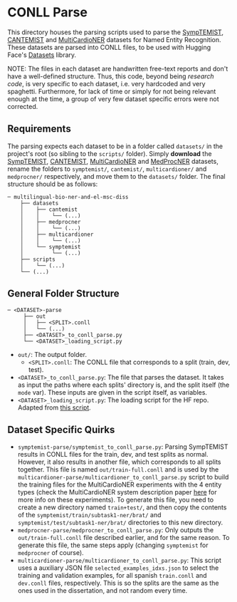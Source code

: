 # CONLL Parse

This directory houses the parsing scripts used to parse the [SympTEMIST](https://temu.bsc.es/symptemist/), [CANTEMIST](https://temu.bsc.es/cantemist/) and [MultiCardioNER](https://temu.bsc.es/multicardioner/) datasets for Named Entity Recognition. These datasets are parsed into CONLL files, to be used with Hugging Face's [Datasets](https://huggingface.co/docs/datasets/index) library.

NOTE: The files in each dataset are handwritten free-text reports and don't have a well-defined structure. Thus, this code, beyond being _research code_, is very specific to each dataset, i.e. very hardcoded and very spaghetti. Furthermore, for lack of time or simply for not being relevant enough at the time, a group of very few dataset specific errors were not corrected.

## Requirements

The parsing expects each dataset to be in a folder called `datasets/` in the project's root (so sibling to the `scripts/` folder). Simply **download** the [SympTEMIST](https://zenodo.org/records/10635215), [CANTEMIST](https://zenodo.org/records/3978041),  [MultiCardioNER](https://zenodo.org/records/11368861) and [MedProcNER](https://zenodo.org/records/8224056) datasets, rename the folders to `symptemist/`, `cantemist/`, `multicardioner/` and `medprocner/` respectively, and move them to the `datasets/` folder. The final structure should be as follows:

```
─ multilingual-bio-ner-and-el-msc-diss
    ├── datasets
    │    ├── cantemist
    │    │    └── (...)
    │    ├── medprocner
    │    │    └── (...)
    │    ├── multicardioner
    │    │    └── (...)
    │    └── symptemist
    │         └── (...)
    ├── scripts
    │    └── (...)
    └── (...)
```

## General Folder Structure

```
─ <DATASET>-parse
     ├── out
     │   ├── <SPLIT>.conll
     │   └── (...)
     ├── <DATASET>_to_conll_parse.py
     └── <DATASET>_loading_script.py
```

- `out/`: The output folder.
  - `<SPLIT>.conll`: The CONLL file that corresponds to a split (train, dev, test).
- `<DATASET>_to_conll_parse.py`: The file that parses the dataset. It takes as input the paths where each splits' directory is, and the split itself (the `mode` var). These inputs are given in the script itself, as variables. 
- `<DATASET>_loading_script.py`: The loading script for the HF repo. Adapted from [this script](https://huggingface.co/datasets/PlanTL-GOB-ES/cantemist-ner/blob/main/cantemist-ner.py).


## Dataset Specific Quirks

- `symptemist-parse/symptemist_to_conll_parse.py`: Parsing SympTEMIST results in CONLL files for the train, dev, and test splits as normal. However, it also results in another file, which corresponds to all splits together. This file is named `out/train-full.conll` and is used by the `multicardioner-parse/multicardioner_to_conll_parse.py` script to build the training files for the MultiCardioNER experiments with the 4 entity types (check the MultiCardioNER system description paper [here](https://ceur-ws.org/Vol-3740/paper-11.pdf) for more info on these experiments). To generate this file, you need to create a new directory named `train+test/`, and then copy the contents of the `symptemist/train/subtask1-ner/brat/` and `symptemist/test/subtask1-ner/brat/` directories to this new directory.
- `medprocner-parse/medprocner_to_conll_parse.py`: Only outputs the `out/train-full.conll` file described earlier, and for the same reason. To generate this file, the same steps apply (changing `symptemist` for `medprocner` of course).
- `multicardioner-parse/multicardioner_to_conll_parse.py`: This script uses a auxiliary JSON file `selected_examples_idxs.json` to select the training and validation examples, for all spanish `train.conll` and `dev.conll` files, respectively. This is so the splits are the same as the ones used in the dissertation, and not random every time.
